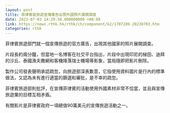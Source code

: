 ```yaml
---
layout: post
title: 菲律賓就旅遊宣傳廣告出現外國照片展開調查
date: 2023-07-03 14:29:58.000000000 +08:00
link: https://news.rthk.hk/rthk/ch/component/k2/1707289-20230703.htm
categories: rthk
---
```


菲律賓旅遊部門就一個宣傳旅遊的官方廣告，出現其他國家的照片展開調查。

片段長約兩分鐘，但當地一名博客在社交平台指出，片段中出現印尼的梯田、迪拜的沙丘、泰國漁夫撒網和客機降落瑞士機場等影象，當局隨即把影片刪除。

製作公司發表聲明承認疏忽，向旅遊部深表歉意，它指使用資料圖片是行內的標準做法，又認為未有進行適當的篩選和審批，是不幸的疏忽。

菲律賓旅遊部則批評，在宣傳菲律賓的活動使用外國素材非常不恰當，並且與宣傳旅遊業的目標互相矛盾。

有關影片是菲律賓政府一項總值90萬美元的宣傳旅遊活動之一。
